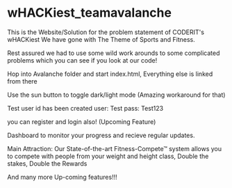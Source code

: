 # wHACKiest_teamavalanche
This is the Website/Solution for the problem statement of CODERIT's wHACKiest
We have gone with The Theme of Sports and Fitness.

Rest assured we had to use some wild work arounds to some complicated problems which you can see if you look at our code!

Hop into Avalanche folder and start index.html, Everything else is linked from there

Use the sun button to toggle dark/light mode (Amazing workaround for that)

Test user id has been created
user: Test
pass: Test123

you can register and login also! (Upcoming Feature)

Dashboard to monitor your progress and recieve regular updates.

Main Attraction:
Our State-of-the-art Fitness-Compete™ system allows you to compete with people from
your weight and height class, Double the stakes, Double the Rewards

And many more Up-coming features!!!
